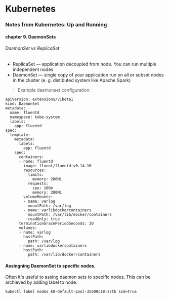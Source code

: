 # Kubernetes
### Notes from Kubernetes: Up and Running
#### chapter 9. DaemonSets

###### DaemonSet vs ReplicaSet
* ReplicaSet — application decoupled from node. You can run multiple independent nodes
* DaemonSet — single copy of your application run on all or subset nodes in the cluster (e. g. distibuted system like Apache Spark)

>Example daemonset configuration:
```
apiVersion: extensions/v1beta1
kind: DaemonSet
metadata:
  name: fluentd
  namespace: kube-system
  labels:
    app: fluentd
spec:
  template:
    metadata:
      labels:
        app: fluentd
    spec:
      containers:
      - name: fluentd
        image: fluent/fluentd:v0.14.10
        resources:
          limits:
            memory: 200Mi
          requests:
            cpu: 100m
            memory: 200Mi
        volumeMounts:
        - name: varlog
          mountPath: /var/log
        - name: varlibdockercontainers
          mountPath: /var/lib/docker/containers
          readOnly: true
      terminationGracePeriodSeconds: 30
      volumes:
      - name: varlog
        hostPath:
          path: /var/log
      - name: varlibdockercontainers
        hostPath:
          path: /var/lib/docker/containers
```

#### Assingning DaemonSet to specific nodes.

Often it's useful to assing daemon sets to specific nodes. This can be archieved by adding label to node.
```
kubectl label nodes k0-default-pool-35609c18-z7tb ssd=true
```